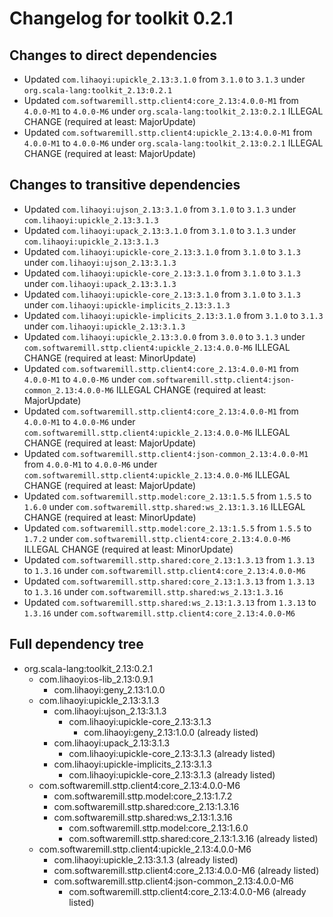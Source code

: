 # Changelog for toolkit 0.2.1

## Changes to direct dependencies
 - Updated `com.lihaoyi:upickle_2.13:3.1.0` from `3.1.0` to `3.1.3` under `org.scala-lang:toolkit_2.13:0.2.1`
 - Updated `com.softwaremill.sttp.client4:core_2.13:4.0.0-M1` from `4.0.0-M1` to `4.0.0-M6` under `org.scala-lang:toolkit_2.13:0.2.1` ILLEGAL CHANGE (required at least: MajorUpdate)
 - Updated `com.softwaremill.sttp.client4:upickle_2.13:4.0.0-M1` from `4.0.0-M1` to `4.0.0-M6` under `org.scala-lang:toolkit_2.13:0.2.1` ILLEGAL CHANGE (required at least: MajorUpdate)

## Changes to transitive dependencies
 - Updated `com.lihaoyi:ujson_2.13:3.1.0` from `3.1.0` to `3.1.3` under `com.lihaoyi:upickle_2.13:3.1.3`
 - Updated `com.lihaoyi:upack_2.13:3.1.0` from `3.1.0` to `3.1.3` under `com.lihaoyi:upickle_2.13:3.1.3`
 - Updated `com.lihaoyi:upickle-core_2.13:3.1.0` from `3.1.0` to `3.1.3` under `com.lihaoyi:ujson_2.13:3.1.3`
 - Updated `com.lihaoyi:upickle-core_2.13:3.1.0` from `3.1.0` to `3.1.3` under `com.lihaoyi:upack_2.13:3.1.3`
 - Updated `com.lihaoyi:upickle-core_2.13:3.1.0` from `3.1.0` to `3.1.3` under `com.lihaoyi:upickle-implicits_2.13:3.1.3`
 - Updated `com.lihaoyi:upickle-implicits_2.13:3.1.0` from `3.1.0` to `3.1.3` under `com.lihaoyi:upickle_2.13:3.1.3`
 - Updated `com.lihaoyi:upickle_2.13:3.0.0` from `3.0.0` to `3.1.3` under `com.softwaremill.sttp.client4:upickle_2.13:4.0.0-M6` ILLEGAL CHANGE (required at least: MinorUpdate)
 - Updated `com.softwaremill.sttp.client4:core_2.13:4.0.0-M1` from `4.0.0-M1` to `4.0.0-M6` under `com.softwaremill.sttp.client4:json-common_2.13:4.0.0-M6` ILLEGAL CHANGE (required at least: MajorUpdate)
 - Updated `com.softwaremill.sttp.client4:core_2.13:4.0.0-M1` from `4.0.0-M1` to `4.0.0-M6` under `com.softwaremill.sttp.client4:upickle_2.13:4.0.0-M6` ILLEGAL CHANGE (required at least: MajorUpdate)
 - Updated `com.softwaremill.sttp.client4:json-common_2.13:4.0.0-M1` from `4.0.0-M1` to `4.0.0-M6` under `com.softwaremill.sttp.client4:upickle_2.13:4.0.0-M6` ILLEGAL CHANGE (required at least: MajorUpdate)
 - Updated `com.softwaremill.sttp.model:core_2.13:1.5.5` from `1.5.5` to `1.6.0` under `com.softwaremill.sttp.shared:ws_2.13:1.3.16` ILLEGAL CHANGE (required at least: MinorUpdate)
 - Updated `com.softwaremill.sttp.model:core_2.13:1.5.5` from `1.5.5` to `1.7.2` under `com.softwaremill.sttp.client4:core_2.13:4.0.0-M6` ILLEGAL CHANGE (required at least: MinorUpdate)
 - Updated `com.softwaremill.sttp.shared:core_2.13:1.3.13` from `1.3.13` to `1.3.16` under `com.softwaremill.sttp.client4:core_2.13:4.0.0-M6`
 - Updated `com.softwaremill.sttp.shared:core_2.13:1.3.13` from `1.3.13` to `1.3.16` under `com.softwaremill.sttp.shared:ws_2.13:1.3.16`
 - Updated `com.softwaremill.sttp.shared:ws_2.13:1.3.13` from `1.3.13` to `1.3.16` under `com.softwaremill.sttp.client4:core_2.13:4.0.0-M6`

## Full dependency tree

 - org.scala-lang:toolkit_2.13:0.2.1
   - com.lihaoyi:os-lib_2.13:0.9.1
     - com.lihaoyi:geny_2.13:1.0.0
   - com.lihaoyi:upickle_2.13:3.1.3
     - com.lihaoyi:ujson_2.13:3.1.3
       - com.lihaoyi:upickle-core_2.13:3.1.3
         - com.lihaoyi:geny_2.13:1.0.0 (already listed)
     - com.lihaoyi:upack_2.13:3.1.3
       - com.lihaoyi:upickle-core_2.13:3.1.3 (already listed)
     - com.lihaoyi:upickle-implicits_2.13:3.1.3
       - com.lihaoyi:upickle-core_2.13:3.1.3 (already listed)
   - com.softwaremill.sttp.client4:core_2.13:4.0.0-M6
     - com.softwaremill.sttp.model:core_2.13:1.7.2
     - com.softwaremill.sttp.shared:core_2.13:1.3.16
     - com.softwaremill.sttp.shared:ws_2.13:1.3.16
       - com.softwaremill.sttp.model:core_2.13:1.6.0
       - com.softwaremill.sttp.shared:core_2.13:1.3.16 (already listed)
   - com.softwaremill.sttp.client4:upickle_2.13:4.0.0-M6
     - com.lihaoyi:upickle_2.13:3.1.3 (already listed)
     - com.softwaremill.sttp.client4:core_2.13:4.0.0-M6 (already listed)
     - com.softwaremill.sttp.client4:json-common_2.13:4.0.0-M6
       - com.softwaremill.sttp.client4:core_2.13:4.0.0-M6 (already listed)
